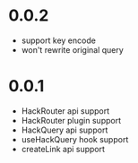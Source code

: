 # 0.0.2
- support key encode
- won't rewrite original query

# 0.0.1
- HackRouter api support
- HackRouter plugin support
- HackQuery api support
- useHackQuery hook support
- createLink api support
